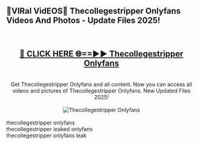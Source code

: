 <h2>🔴VIRal VidEOS🔴 Thecollegestripper Onlyfans Videos And Photos - Update Files 2025!</h2>
<br>
<div align="center">
<h2><a href="https://virallinks.top/odZfE0" rel="nofollow">🔴 CLICK HERE 🌐==►► Thecollegestripper Onlyfans</a></h2>
<br>
Get Thecollegestripper Onlyfans and all content. Now you can access all videos and pictures of Thecollegestripper Onlyfans. New Updated Files 2025!
<br>
<br>
<a href="https://virallinks.top/odZfE0" rel="nofollow" data-target="animated-image.originalLink"><img src="https://i.imgur.com/dJHk4Zq.gif)" alt="Thecollegestripper Onlyfans" style="max-width: 100%; display: inline-block;" data-target="animated-image.originalImage"></a>
</div>
<br>
thecollegestripper onlyfans<br>
thecollegestripper leaked onlyfans<br>
thecollegestripper onlyfans leak